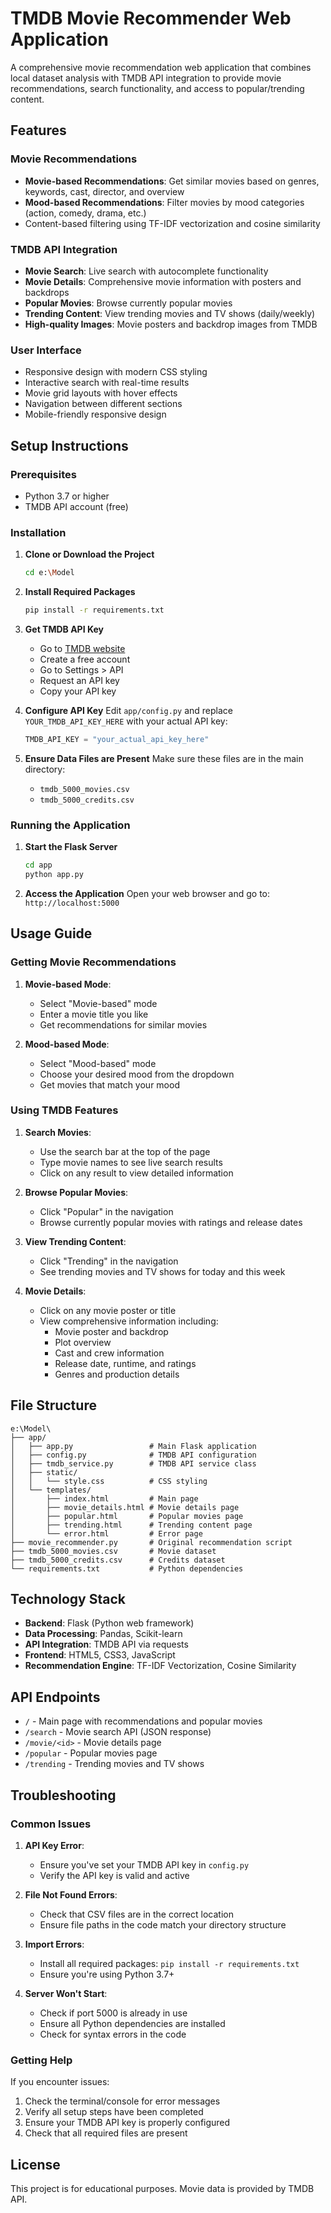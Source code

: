 # TMDB Movie Recommender Web Application

A comprehensive movie recommendation web application that combines local dataset analysis with TMDB API integration to provide movie recommendations, search functionality, and access to popular/trending content.

## Features

### Movie Recommendations
- **Movie-based Recommendations**: Get similar movies based on genres, keywords, cast, director, and overview
- **Mood-based Recommendations**: Filter movies by mood categories (action, comedy, drama, etc.)
- Content-based filtering using TF-IDF vectorization and cosine similarity

### TMDB API Integration
- **Movie Search**: Live search with autocomplete functionality
- **Movie Details**: Comprehensive movie information with posters and backdrops
- **Popular Movies**: Browse currently popular movies
- **Trending Content**: View trending movies and TV shows (daily/weekly)
- **High-quality Images**: Movie posters and backdrop images from TMDB

### User Interface
- Responsive design with modern CSS styling
- Interactive search with real-time results
- Movie grid layouts with hover effects
- Navigation between different sections
- Mobile-friendly responsive design

## Setup Instructions

### Prerequisites
- Python 3.7 or higher
- TMDB API account (free)

### Installation

1. **Clone or Download the Project**
   ```bash
   cd e:\Model
   ```

2. **Install Required Packages**
   ```bash
   pip install -r requirements.txt
   ```

3. **Get TMDB API Key**
   - Go to [TMDB website](https://www.themoviedb.org/)
   - Create a free account
   - Go to Settings > API
   - Request an API key
   - Copy your API key

4. **Configure API Key**
   Edit `app/config.py` and replace `YOUR_TMDB_API_KEY_HERE` with your actual API key:
   ```python
   TMDB_API_KEY = "your_actual_api_key_here"
   ```

5. **Ensure Data Files are Present**
   Make sure these files are in the main directory:
   - `tmdb_5000_movies.csv`
   - `tmdb_5000_credits.csv`

### Running the Application

1. **Start the Flask Server**
   ```bash
   cd app
   python app.py
   ```

2. **Access the Application**
   Open your web browser and go to: `http://localhost:5000`

## Usage Guide

### Getting Movie Recommendations

1. **Movie-based Mode**: 
   - Select "Movie-based" mode
   - Enter a movie title you like
   - Get recommendations for similar movies

2. **Mood-based Mode**:
   - Select "Mood-based" mode
   - Choose your desired mood from the dropdown
   - Get movies that match your mood

### Using TMDB Features

1. **Search Movies**:
   - Use the search bar at the top of the page
   - Type movie names to see live search results
   - Click on any result to view detailed information

2. **Browse Popular Movies**:
   - Click "Popular" in the navigation
   - Browse currently popular movies with ratings and release dates

3. **View Trending Content**:
   - Click "Trending" in the navigation
   - See trending movies and TV shows for today and this week

4. **Movie Details**:
   - Click on any movie poster or title
   - View comprehensive information including:
     - Movie poster and backdrop
     - Plot overview
     - Cast and crew information
     - Release date, runtime, and ratings
     - Genres and production details

## File Structure

```
e:\Model\
├── app/
│   ├── app.py                 # Main Flask application
│   ├── config.py              # TMDB API configuration
│   ├── tmdb_service.py        # TMDB API service class
│   ├── static/
│   │   └── style.css          # CSS styling
│   └── templates/
│       ├── index.html         # Main page
│       ├── movie_details.html # Movie details page
│       ├── popular.html       # Popular movies page
│       ├── trending.html      # Trending content page
│       └── error.html         # Error page
├── movie_recommender.py       # Original recommendation script
├── tmdb_5000_movies.csv       # Movie dataset
├── tmdb_5000_credits.csv      # Credits dataset
└── requirements.txt           # Python dependencies
```

## Technology Stack

- **Backend**: Flask (Python web framework)
- **Data Processing**: Pandas, Scikit-learn
- **API Integration**: TMDB API via requests
- **Frontend**: HTML5, CSS3, JavaScript
- **Recommendation Engine**: TF-IDF Vectorization, Cosine Similarity

## API Endpoints

- `/` - Main page with recommendations and popular movies
- `/search` - Movie search API (JSON response)
- `/movie/<id>` - Movie details page
- `/popular` - Popular movies page
- `/trending` - Trending movies and TV shows

## Troubleshooting

### Common Issues

1. **API Key Error**:
   - Ensure you've set your TMDB API key in `config.py`
   - Verify the API key is valid and active

2. **File Not Found Errors**:
   - Check that CSV files are in the correct location
   - Ensure file paths in the code match your directory structure

3. **Import Errors**:
   - Install all required packages: `pip install -r requirements.txt`
   - Ensure you're using Python 3.7+

4. **Server Won't Start**:
   - Check if port 5000 is already in use
   - Ensure all Python dependencies are installed
   - Check for syntax errors in the code

### Getting Help

If you encounter issues:
1. Check the terminal/console for error messages
2. Verify all setup steps have been completed
3. Ensure your TMDB API key is properly configured
4. Check that all required files are present

## License

This project is for educational purposes. Movie data is provided by TMDB API.
